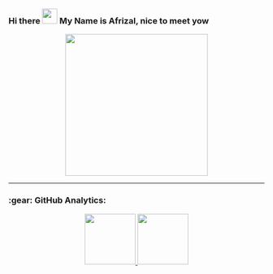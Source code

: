 <h3> Hi there <img src="https://raw.githubusercontent.com/TheDudeThatCode/TheDudeThatCode/master/Assets/Hi.gif" width="30px" height="30px"> My Name is Afrizal, nice to meet yow </h3>

<p align="center">
  <img width="280" src="https://media.giphy.com/media/jIgXf4hgbHCeKiXpvt/giphy.gif">
</p>

---

<h3 align="left">:gear: GitHub Analytics:</h3>
<div align="center">
  <a href="https://github.com/4friizal">
    <img height="100em" src="https://github-readme-stats-eight-theta.vercel.app/api?username=4friizal&show_icons=true&theme=algolia&include_all_commits=true&count_private=true"/>
    <img height="100em" src="https://github-readme-stats-eight-theta.vercel.app/api/top-langs/?username=4friizal&layout=compact&langs_count=8&theme=algolia"/>
  </a>
</div>